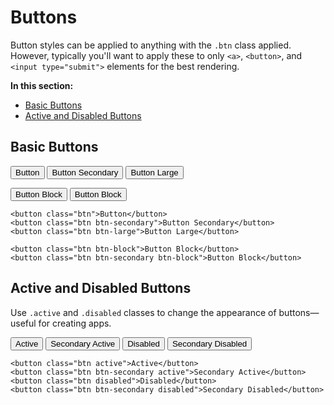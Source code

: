 # Buttons

Button styles can be applied to anything with the `.btn` class applied. However, typically you'll want to apply these to only `<a>`, `<button>`, and `<input type="submit">` elements for the best rendering.

<nav>
	<strong>In this section:</strong>
	<ul>
		<li><a data-scroll href="#basic-buttons">Basic Buttons</a></li>
		<li><a data-scroll href="#active-and-disabled-buttons">Active and Disabled Buttons</a></li>
	</ul>
</nav>


<h2 id="basic-buttons">Basic Buttons</h2>

<button class="btn">Button</button>
<button class="btn btn-secondary">Button Secondary</button>
<button class="btn btn-large">Button Large</button>

<button class="btn btn-block">Button Block</button>
<button class="btn btn-secondary btn-block">Button Block</button>

```markup
<button class="btn">Button</button>
<button class="btn btn-secondary">Button Secondary</button>
<button class="btn btn-large">Button Large</button>

<button class="btn btn-block">Button Block</button>
<button class="btn btn-secondary btn-block">Button Block</button>
```


<h2 id="active-and-disabled-buttons">Active and Disabled Buttons</h2>

Use `.active` and `.disabled` classes to change the appearance of buttons&mdash;useful for creating apps.

<button class="btn active">Active</button>
<button class="btn btn-secondary active">Secondary Active</button>
<button class="btn disabled">Disabled</button>
<button class="btn btn-secondary disabled">Secondary Disabled</button>

```markup
<button class="btn active">Active</button>
<button class="btn btn-secondary active">Secondary Active</button>
<button class="btn disabled">Disabled</button>
<button class="btn btn-secondary disabled">Secondary Disabled</button>
```
